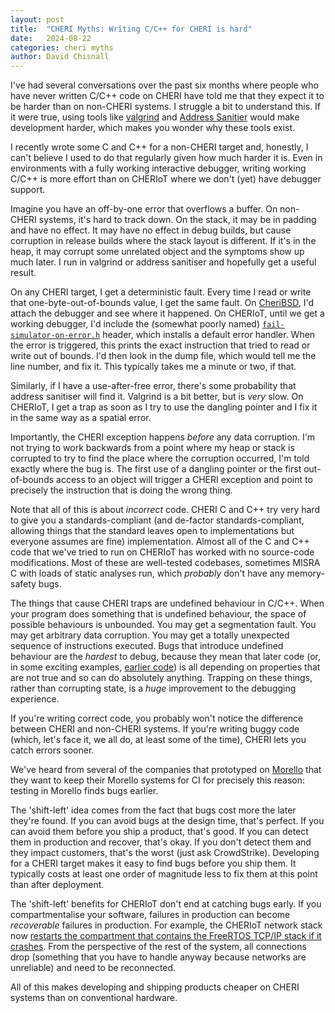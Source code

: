 ```yaml
---
layout: post
title:  "CHERI Myths: Writing C/C++ for CHERI is hard"
date:   2024-08-22
categories: cheri myths
author: David Chisnall
---
```


I've had several conversations over the past six months where people who have never written C/C++ code on CHERI have told me that they expect it to be harder than on non-CHERI systems.
I struggle a bit to understand this.
If it were true, using tools like [valgrind](https://valgrind.org) and [Address Sanitier](https://github.com/google/sanitizers/wiki/AddressSanitizer) would make development harder, which makes you wonder why these tools exist.

I recently wrote some C and C++ for a non-CHERI target and, honestly, I can't believe I used to do that regularly given how much harder it is.
Even in environments with a fully working interactive debugger, writing working C/C++ is more effort than on CHERIoT where we don't (yet) have debugger support.

Imagine you have an off-by-one error that overflows a buffer.
On non-CHERI systems, it's hard to track down.
On the stack, it may be in padding and have no effect.
It may have no effect in debug builds, but cause corruption in release builds where the stack layout is different.
If it's in the heap, it may corrupt some unrelated object and the symptoms show up much later.
I run in valgrind or address sanitiser and hopefully get a useful result.

On any CHERI target, I get a deterministic fault.
Every time I read or write that one-byte-out-of-bounds value, I get the same fault.
On [CheriBSD](https://www.cheribsd.org), I'd attach the debugger and see where it happened.
On CHERIoT, until we get a working debugger, I'd include the (somewhat poorly named) [`fail-simulator-on-error.h`](https://github.com/CHERIoT-Platform/cheriot-rtos/blob/main/sdk/include/fail-simulator-on-error.h) header, which installs a default error handler.
When the error is triggered, this prints the exact instruction that tried to read or write out of bounds.
I'd then look in the dump file, which would tell me the line number, and fix it.
This typically takes me a minute or two, if that.

Similarly, if I have a use-after-free error, there's some probability that address sanitiser will find it.
Valgrind is a bit better, but is *very* slow.
On CHERIoT, I get a trap as soon as I try to use the dangling pointer and I fix it in the same way as a spatial error.

Importantly, the CHERI exception happens *before* any data corruption.
I'm not trying to work backwards from a point where my heap or stack is corrupted to try to find the place where the corruption occurred, I'm told exactly where the bug is.
The first use of a dangling pointer or the first out-of-bounds access to an object will trigger a CHERI exception and point to precisely the instruction that is doing the wrong thing.

Note that all of this is about *incorrect* code.
CHERI C and C++ try very hard to give you a standards-compliant (and de-factor standards-compliant, allowing things that the standard leaves open to implementations but everyone assumes are fine) implementation.
Almost all of the C and C++ code that we've tried to run on CHERIoT has worked with no source-code modifications.
Most of these are well-tested codebases, sometimes MISRA C with loads of static analyses run, which *probably* don't have any memory-safety bugs.

The things that cause CHERI traps are undefined behaviour in C/C++.
When your program does something that is undefined behaviour, the space of possible behaviours is unbounded.
You may get a segmentation fault.
You may get arbitrary data corruption.
You may get a totally unexpected sequence of instructions executed.
Bugs that introduce undefined behaviour are the *hardest* to debug, because they mean that later code (or, in some exciting examples, [earlier code](https://devblogs.microsoft.com/oldnewthing/20140627-00/?p=633)) is all depending on properties that are not true and so can do absolutely anything.
Trapping on these things, rather than corrupting state, is a *huge* improvement to the debugging experience.

If you're writing correct code, you probably won't notice the difference between CHERI and non-CHERI systems.
If you're writing buggy code (which, let's face it, we all do, at least some of the time), CHERI lets you catch errors sooner.

We've heard from several of the companies that prototyped on [Morello](https://www.morello-project.org) that they want to keep their Morello systems for CI for precisely this reason: testing in Morello finds bugs earlier.

The 'shift-left' idea comes from the fact that bugs cost more the later they're found.
If you can avoid bugs at the design time, that's perfect.
If you can avoid them before you ship a product, that's good.
If you can detect them in production and recover, that's okay.
If you don't detect them and they impact customers, that's the worst (just ask CrowdStrike).
Developing for a CHERI target makes it easy to find bugs before you ship them.
It typically costs at least one order of magnitude less to fix them at this point than after deployment.

The 'shift-left' benefits for CHERIoT don't end at catching bugs early.
If you compartmentalise your software, failures in production can become *recoverable* failures in production.
For example, the CHERIoT network stack now [restarts the compartment that contains the FreeRTOS TCP/IP stack if it crashes](https://github.com/CHERIoT-Platform/network-stack/pull/27).
From the perspective of the rest of the system, all connections drop (something that you have to handle anyway because networks are unreliable) and need to be reconnected.

All of this makes developing and shipping products cheaper on CHERI systems than on conventional hardware.

